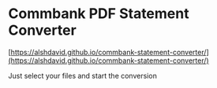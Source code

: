 # Commbank PDF Statement Converter

[https://alshdavid.github.io/commbank-statement-converter/](https://alshdavid.github.io/commbank-statement-converter/)

Just select your files and start the conversion